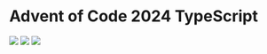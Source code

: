 # Advent of Code 2024 TypeScript

![](https://img.shields.io/badge/2024%20📅-orange) ![](https://img.shields.io/badge/Stars%20⭐-12-yellow) ![](https://img.shields.io/badge/Days%20completed-6-red)

